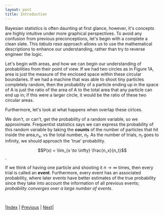 ```yaml
---
layout: post
title: Introduction
---
```

Bayesian statistics is often daunting at first glance, however, it's concepts are highly intuitive under more graphical perspectives. To avoid any confusion from previous preconceptions, let's begin with a complete a clean slate. This *tabula rasa* approach allows us to use the mathematical descriptions to enhance our understanding, rather than try to reverse engineer the logic.

Let's begin with areas, and how we can begin our understanding of probabilities from their point of view. If we had two circles as in Figure 1A, area is just the measure of the enclosed space within these circular boundaries. If we had a machine that was able to shoot tiny particles completely random, then the probability of a particle ending up in the space of A is just the ratio of the area of A to the total area that any particle can end up in; if this were a larger circle, it would be the ratio of these two circular areas. 

Furthermore, let's look at what happens when overlap these cirlces.

We don't, or can't, get the probability of a random variable, so we approximate. Frequentist statistics says we can express the probability of this random variable by taking the **counts** of the number of particles that hit inside the area,$n_x$, vs the total number, $n_t$. As the number of trials, $n_t$ goes to infinity, we should approach the 'true' probability.

$$P(x) = \lim_{x \to \infty} \frac{n_x}{n_t}$$.

If we think of having one particle and shooting it $n \to \infty$ times, then every trial is called an **event**. Furthermore, every event has an associated probability, where later events have better estimates of the true probability since they take into account the information of all previous events; *probability converges over a large number of events*.



<br/>

|[Index](../../) | [Previous](../../) | [Next](../probabilityreview)|
